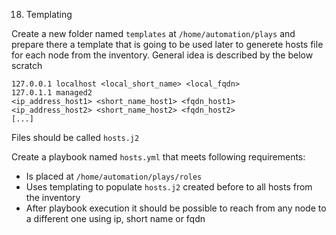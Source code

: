 18. Templating

Create a new folder named `templates` at `/home/automation/plays` and prepare there a template that is going to be used later to generete hosts file for each node from the inventory. General idea is described by the below scratch
```
127.0.0.1 localhost <local_short_name> <local_fqdn>
127.0.1.1 managed2
<ip_address_host1> <short_name_host1> <fqdn_host1>
<ip_address_host2> <short_name_host2> <fqdn_host2>
[...]
```
Files should be called `hosts.j2`

Create a playbook named `hosts.yml` that meets following requirements:
* Is placed at `/home/automation/plays/roles`
* Uses templating to populate `hosts.j2` created before to all hosts from the inventory
* After playbook execution it should be possible to reach from any node to a different one using ip, short name or fqdn